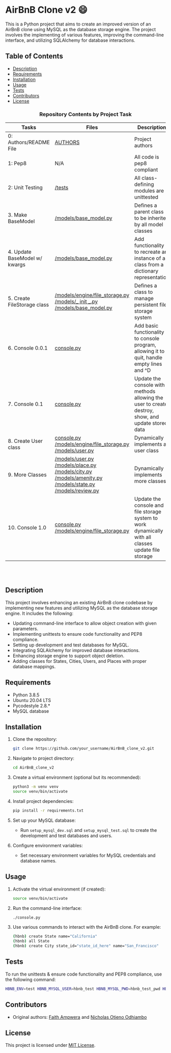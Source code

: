 # AirBnB Clone v2 :smile:

This is a Python project that aims to create an improved version of an AirBnB clone using MySQL as the database storage engine. The project involves the implementing of various features, improving the command-line interface, and utilizing SQLAlchemy for database interactions.

## Table of Contents

- [Description](#description)
- [Requirements](#requirements)
- [Installation](#installation)
- [Usage](#usage)
- [Tests](#tests)
- [Contributors](#contributors)
- [License](#license)

<center><h3>Repository Contents by Project Task</h3> </center>

| Tasks | Files | Description |
| ----- | ----- | ------ |
| 0: Authors/README File | [AUTHORS](https://github.com/justinmajetich/AirBnB_clone/blob/dev/AUTHORS) | Project authors |
| 1: Pep8 | N/A | All code is pep8 compliant|
| 2: Unit Testing | [/tests](https://github.com/justinmajetich/AirBnB_clone/tree/dev/tests) | All class-defining modules are unittested |
| 3. Make BaseModel | [/models/base_model.py](https://github.com/justinmajetich/AirBnB_clone/blob/dev/models/base_model.py) | Defines a parent class to be inherited by all model classes|
| 4. Update BaseModel w/ kwargs | [/models/base_model.py](https://github.com/justinmajetich/AirBnB_clone/blob/dev/models/base_model.py) | Add functionality to recreate an instance of a class from a dictionary representation|
| 5. Create FileStorage class | [/models/engine/file_storage.py](https://github.com/justinmajetich/AirBnB_clone/blob/dev/models/engine/file_storage.py) [/models/_ init _.py](https://github.com/justinmajetich/AirBnB_clone/blob/dev/models/__init__.py) [/models/base_model.py](https://github.com/justinmajetich/AirBnB_clone/blob/dev/models/base_model.py) | Defines a class to manage persistent file storage system|
| 6. Console 0.0.1 | [console.py](https://github.com/justinmajetich/AirBnB_clone/blob/dev/console.py) | Add basic functionality to console program, allowing it to quit, handle empty lines and ^D |
| 7. Console 0.1 | [console.py](https://github.com/justinmajetich/AirBnB_clone/blob/dev/console.py) | Update the console with methods allowing the user to create, destroy, show, and update stored data |
| 8. Create User class | [console.py](https://github.com/justinmajetich/AirBnB_clone/blob/dev/console.py) [/models/engine/file_storage.py](https://github.com/justinmajetich/AirBnB_clone/blob/dev/models/engine/file_storage.py) [/models/user.py](https://github.com/justinmajetich/AirBnB_clone/blob/dev/models/user.py) | Dynamically implements a user class |
| 9. More Classes | [/models/user.py](https://github.com/justinmajetich/AirBnB_clone/blob/dev/models/user.py) [/models/place.py](https://github.com/justinmajetich/AirBnB_clone/blob/dev/models/place.py) [/models/city.py](https://github.com/justinmajetich/AirBnB_clone/blob/dev/models/city.py) [/models/amenity.py](https://github.com/justinmajetich/AirBnB_clone/blob/dev/models/amenity.py) [/models/state.py](https://github.com/justinmajetich/AirBnB_clone/blob/dev/models/state.py) [/models/review.py](https://github.com/justinmajetich/AirBnB_clone/blob/dev/models/review.py) | Dynamically implements more classes |
| 10. Console 1.0 | [console.py](https://github.com/justinmajetich/AirBnB_clone/blob/dev/console.py) [/models/engine/file_storage.py](https://github.com/justinmajetich/AirBnB_clone/blob/dev/models/engine/file_storage.py) | Update the console and file storage system to work dynamically with all classes update file storage |
<br>
<br>

## Description

This project involves enhancing an existing AirBnB clone codebase by implementing new features and utilizing MySQL as the database storage engine. It includes the following:

- Updating command-line interface to allow object creation with given parameters.
- Implementing unittests to ensure code functionality and PEP8 compliance.
- Setting up development and test databases for MySQL.
- Integrating SQLAlchemy for improved database interactions.
- Enhancing storage engine to support object deletion.
- Adding classes for States, Cities, Users, and Places with proper database mappings.

## Requirements

- Python 3.8.5
- Ubuntu 20.04 LTS
- Pycodestyle 2.8.*
- MySQL database

## Installation

1. Clone the repository:
   ```bash
   git clone https://github.com/your_username/AirBnB_clone_v2.git
   ```

2. Navigate to project directory:
   ```bash
   cd AirBnB_clone_v2
   ```

3. Create a virtual environment (optional but its recommended):
   ```bash
   python3 -m venv venv
   source venv/bin/activate
   ```

4. Install project dependencies:
   ```bash
   pip install -r requirements.txt
   ```

5. Set up your MySQL database:
   - Run `setup_mysql_dev.sql` and `setup_mysql_test.sql` to create the development and test databases and users.

6. Configure environment variables:
   - Set necessary environment variables for MySQL credentials and database names.

## Usage

1. Activate the virtual environment (if created):
   ```bash
   source venv/bin/activate
   ```

2. Run the command-line interface:
   ```bash
   ./console.py
   ```

3. Use various commands to interact with the AirBnB clone. For example:
   ```bash
   (hbnb) create State name="California"
   (hbnb) all State
   (hbnb) create City state_id="state_id_here" name="San_Francisco"
   ```

## Tests

To run the unittests & ensure code functionality and PEP8 compliance, use the following command:

```bash
HBNB_ENV=test HBNB_MYSQL_USER=hbnb_test HBNB_MYSQL_PWD=hbnb_test_pwd HBNB_MYSQL_HOST=localhost HBNB_MYSQL_DB=hbnb_test_db HBNB_TYPE_STORAGE=db python3 -m unittest discover tests
```

## Contributors

- Original authors: [Faith Ampwera](https://github.com/Fayth7) and [Nicholas Otieno Odhiambo](https://github.com/Nicholas2023)

## License

This project is licensed under [MIT License](LICENSE).
